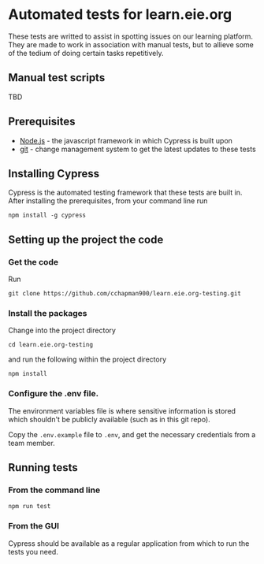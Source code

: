 # Automated tests for learn.eie.org
These tests are writted to assist in spotting issues on our learning platform. They are made to work in association with manual tests, but to allieve some of the tedium of doing certain tasks repetitively.

## Manual test scripts
TBD

## Prerequisites

- [Node.js](https://nodejs.org/en/download/) - the javascript framework in which Cypress is built upon
- [git](https://github.com/git-guides/install-git) - change management system to get the latest updates to these tests

## Installing Cypress
Cypress is the automated testing framework that these tests are built in. After installing the prerequisites, from your command line run

```
npm install -g cypress
```

## Setting up the project the code

### Get the code
Run
```
git clone https://github.com/cchapman900/learn.eie.org-testing.git
```

### Install the packages 
Change into the project directory
```
cd learn.eie.org-testing
```
and run the following within the project directory
```
npm install
```

### Configure the .env file.

The environment variables file is where sensitive information is stored which shouldn't be publicly available (such as in this git repo).

Copy the `.env.example` file to `.env`, and get the necessary credentials from a team member.

## Running tests

### From the command line
```
npm run test
```
### From the GUI
Cypress should be available as a regular application from which to run the tests you need.